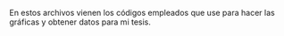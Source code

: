 En estos archivos vienen los códigos empleados que use para hacer las gráficas y obtener datos para mi tesis.
